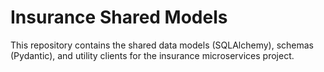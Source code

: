 # Insurance Shared Models

This repository contains the shared data models (SQLAlchemy), schemas (Pydantic), and utility clients for the insurance microservices project.
